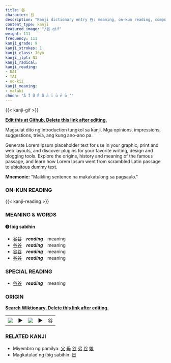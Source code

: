 ```yaml
---
title: 谷
character: 谷
description: "Kanji dictionary entry 谷: meaning, on-kun reading, compounds, origin, related kanji"
content_type: kanji
featured_image: "/谷.gif"
weight: 111
frequency: 111
kanji_grade: 9
kanji_strokes: 1
kanji_class: Jōyō
kanji_jlpt: N1
kanji_radical: 
kanji_reading: 
- DAI
- TAI
- oo-kii
kanji_meaning:
- malaki
chōon: "Ā Ī Ū Ē Ō ā ī ū ē ō ’"
---
```

[//]: # (Don't edit the line below. Kanji animated GIF code is automatically generated.)
{{< kanji-gif >}}

[//]: # (Edit below this line.)

**[Edit this at Github. Delete this link after editing.](https://github.com/tim0g/tim/tree/main/content/kanji/谷/index.md)**

Magsulat dito ng introduction tungkol sa kanji. Mga opinions, impressions, suggestions, trivia, ang kung ano-ano pa.

Generate Lorem Ipsum placeholder text for use in your graphic, print and web layouts, and discover plugins for your favorite writing, design and blogging tools. Explore the origins, history and meaning of the famous passage, and learn how Lorem Ipsum went from scrambled Latin passage to ubiqitous dummy text.
 
**Mnemonic:** "Maikling sentence na makakatulong sa pagsaulo."

### ON-KUN READING

[//]: # (Don't edit the line below. ON-KUN READING code is automatically generated.)
{{< kanji-reading >}}

### MEANING & WORDS

#### ➊ **Ibig sabihin**
  - [谷](../谷)[谷](../谷)　***reading***　meaning
  - [谷](../谷)[谷](../谷)　***reading***　meaning
  - [谷](../谷)[谷](../谷)　***reading***　meaning
  - [谷](../谷)[谷](../谷)　***reading***　meaning

### SPECIAL READING
  - [谷](../谷)[谷](../谷)　***reading***　meaning

### ORIGIN

**[Search Wiktionary. Delete this link after editing.](https://wiktionary.org/wiki/谷)**
<table class="kanji-table"><tr><td>
<img src="60px-谷-bronze.svg.png">
</td><td>▶</td><td>
<img src="60px-谷-oracle.svg.png">
</td><td>▶</td>
<td class="kanji-origin">谷</td>
</tr></table>

### RELATED KANJI
- Miyembro ng pamilya: [父](../父) [母](../母) [谷](../谷) [弟](../弟) [谷](../谷) [娘](../娘)
- Magkatulad ng ibig sabihin: [日](../日)
